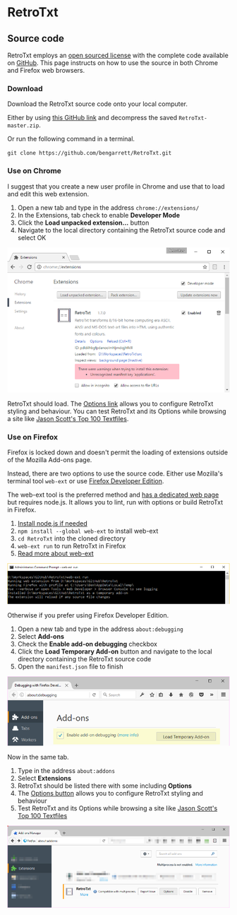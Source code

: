 # RetroTxt

## Source code

RetroTxt employs an [open sourced license](https://choosealicense.com/licenses/lgpl-3.0/) with the complete code available on [GitHub](https://github.com/bengarrett/RetroTxt). This page instructs on how to use the source in both Chrome and Firefox web browsers.

### Download

Download the RetroTxt source code onto your local computer.

Either by using [this GitHub link](https://github.com/bengarrett/RetroTxt/archive/master.zip) and decompress the saved `RetroTxt-master.zip`.

Or run the following command in a terminal.

`git clone https://github.com/bengarrett/RetroTxt.git`

### Use on Chrome

I suggest that you create a new user profile in Chrome and use that to load and edit this web extension.

1. Open a new tab and type in the address `chrome://extensions/`
2. In the Extensions, tab check to enable  __Developer Mode__
3. Click the __Load unpacked extension...__ button
4. Navigate to the local directory containing the RetroTxt source code and select OK

![Font options selection](assets/sourcecode_chrome_loaded.png)

RetroTxt should load. The [Options link](options.md) allows you to configure RetroTxt styling and behaviour. You can test RetroTxt and its Options while browsing a site like [Jason Scott's Top 100 Textfiles](http://textfiles.com/100/).

### Use on Firefox

Firefox is locked down and doesn't permit the loading of extensions outside of the Mozilla Add-ons page. 

Instead, there are two options to use the source code. Either use Mozilla's terminal tool `web-ext` or use [Firefox Developer Edition](https://www.mozilla.org/en-US/firefox/developer/).

The web-ext tool is the preferred method and [has a dedicated web page](https://developer.mozilla.org/en-US/Add-ons/WebExtensions/Getting_started_with_web-ext) but requires node.js. It allows you to lint, run with options or build RetroTxt in Firefox.

1. [Install node.js if needed](https://nodejs.org)
2. `npm install --global web-ext` to install web-ext
3. `cd RetroTxt` into the cloned directory
4. `web-ext run` to run RetroTxt in Firefox
5. [Read more about web-ext](https://developer.mozilla.org/en-US/Add-ons/WebExtensions/Getting_started_with_web-ext)

![web-ext run example](assets/web-ext_example.png)

Otherwise if you prefer using Firefox Developer Edition.

1. Open a new tab and type in the address `about:debugging`
2. Select __Add-ons__
3. Check the __Enable add-on debugging__ checkbox
4. Click the __Load Temporary Add-on__ button and navigate to the local directory containing the RetroTxt source code
5. Open the `manifest.json` file to finish

![Font options selection](assets/sourcecode_firefox.png)

Now in the same tab.

1. Type in the address `about:addons`
2. Select __Extensions__
3. RetroTxt should be listed there with some including __Options__
4. The [Options button](options.md) allows you to configure RetroTxt styling and behaviour
5. Test RetroTxt and its Options while browsing a site like [Jason Scott's Top 100 Textfiles](http://textfiles.com/100/)

![Font options selection](assets/sourcecode_firefox_addons.png)
